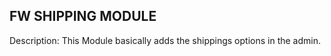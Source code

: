 FW SHIPPING MODULE
---------------------------

Description: This Module basically adds the shippings options in the admin.
